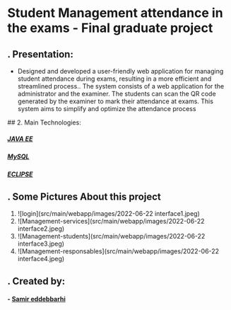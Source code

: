 # Student Management attendance in the exams - Final graduate project

## . Presentation:

<ul>
<li>Designed and developed a user-friendly web application for managing student attendance during exams, resulting in a more efficient and streamlined process.. The system consists of a web application for the administrator and the examiner. The students can scan the QR code generated by the examiner to mark their attendance at exams. This system aims to simplify and optimize the attendance process
</li>

</ul>
## 2. Main Technologies:

##### <a href="https://www.java.com/">JAVA EE</a>

##### <a href="https://www.mysql.com/">MySQL</a>

##### <a href="https://www.eclipse.org/">ECLIPSE</a>

## . Some Pictures About this project

1.  ![login](src/main/webapp/images/2022-06-22 interface1.jpeg)
2.  ![Management-services](src/main/webapp/images/2022-06-22 interface2.jpeg)
3.  ![Management-students](src/main/webapp/images/2022-06-22 interface3.jpeg)
4.  ![Management-responsables](src/main/webapp/images/2022-06-22 interface4.jpeg)

## . Created by:

#### - <a href="https://github.com/Samireddebbarhi">Samir eddebbarhi</a>
